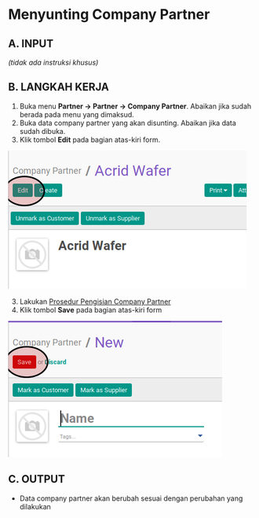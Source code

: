 # Menyunting Company Partner

## A. INPUT

*(tidak ada instruksi khusus)*

## B. LANGKAH KERJA

1. Buka menu **Partner -> Partner -> Company Partner**. Abaikan jika sudah berada pada menu yang dimaksud.
2. Buka data company partner yang akan disunting. Abaikan jika data sudah dibuka.
3. Klik tombol **Edit** pada bagian atas-kiri form.

![](../img/company-partner/tombol-edit.png)

3. Lakukan [Prosedur Pengisian Company Partner](./petunjuk-pengisian.md)
4. Klik tombol **Save** pada bagian atas-kiri form

![](../img/company-partner/tombol-save.png)

## C. OUTPUT

* Data company partner akan berubah sesuai dengan perubahan yang dilakukan
